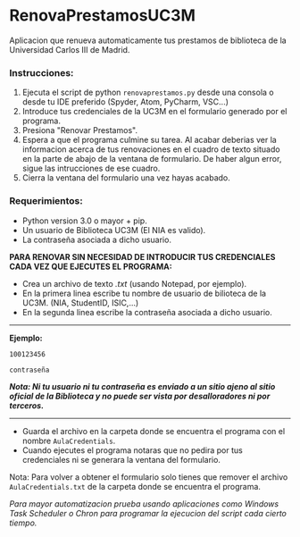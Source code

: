 # RenovaPrestamosUC3M
Aplicacion que renueva automaticamente tus prestamos de biblioteca de la Universidad Carlos III de Madrid.

### **Instrucciones:**
1. Ejecuta el script de python ```renovaprestamos.py``` desde una consola o desde tu IDE preferido (Spyder, Atom, PyCharm, VSC...)
2. Introduce tus credenciales de la UC3M en el formulario generado por el programa. 
3. Presiona "Renovar Prestamos".
4. Espera a que el programa culmine su tarea. Al acabar deberias ver la informacion acerca de tus renovaciones en el cuadro de texto
situado en la parte de abajo de la ventana de formulario. De haber algun error, sigue las intrucciones de ese cuadro. 
5. Cierra la ventana del formulario una vez hayas acabado. 

### **Requerimientos:** 
- Python version 3.0 o mayor + pip.
- Un usuario de Biblioteca UC3M (El NIA es valido).
- La contraseña asociada a dicho usuario. 

**PARA RENOVAR SIN NECESIDAD DE INTRODUCIR TUS CREDENCIALES CADA VEZ QUE EJECUTES EL PROGRAMA:**
- Crea un archivo de texto *.txt* (usando Notepad, por ejemplo).
- En la primera linea escribe tu nombre de usuario de bilioteca de la UC3M. (NIA, StudentID, ISIC,...)
- En la segunda linea escribe la contraseña asociada a dicho usuario.
---------------------- 
 **Ejemplo:** 
```
100123456      
                
contraseña
```
 
***Nota: Ni tu usuario ni tu contraseña es enviado a un sitio ajeno al sitio oficial de la Biblioteca y no puede ser vista por desalloradores ni por terceros.***

-------------------------
- Guarda el archivo en la carpeta donde se encuentra el programa con el nombre ```AulaCredentials```.
- Cuando ejecutes el programa notaras que no pedira por tus credenciales ni se generara la ventana del formulario.

Nota: Para volver a obtener el formulario solo tienes que remover el archivo ```AulaCredentials.txt``` de la carpeta donde se encuentra el programa. 

*Para mayor automatizacion prueba usando aplicaciones como Windows Task Scheduler o Chron para programar la ejecucion del script cada cierto tiempo.* 

